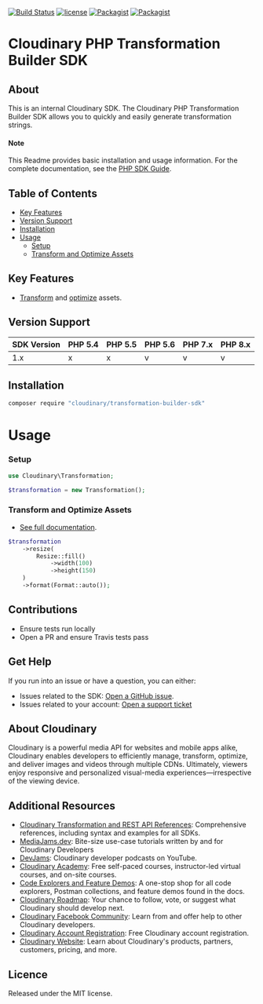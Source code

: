 [![Build Status](https://app.travis-ci.com/cloudinary/php-transformation-builder-sdk.svg)](https://app.travis-ci.com/cloudinary/php-transformation-builder-sdk)
[![license](https://img.shields.io/github/license/cloudinary/php-transformation-builder-sdk.svg?maxAge=2592000)](https://github.com/cloudinary/php-transformation-builder-sdk/blob/master/LICENSE)
[![Packagist](https://img.shields.io/packagist/v/cloudinary/transformation-builder-sdk.svg?maxAge=2592000)](https://packagist.org/packages/cloudinary/transformation-builder-sdk)
[![Packagist](https://img.shields.io/packagist/dt/cloudinary/transformation-builder-sdk.svg?maxAge=2592000)](https://packagist.org/packages/cloudinary/transformation-builder-sdk/stats)

# Cloudinary PHP Transformation Builder SDK

## About

This is an internal Cloudinary SDK. The Cloudinary PHP Transformation Builder SDK allows you to quickly and easily generate transformation strings.

#### Note

This Readme provides basic installation and usage information.
For the complete documentation, see the [PHP SDK Guide](https://cloudinary.com/documentation/php_integration).

## Table of Contents

-   [Key Features](#key-features)
-   [Version Support](#Version-Support)
-   [Installation](#installation)
-   [Usage](#usage)
    -   [Setup](#Setup)
    -   [Transform and Optimize Assets](#Transform-and-Optimize-Assets)

## Key Features

-   [Transform](https://cloudinary.com/documentation/php_video_manipulation#video_transformation_examples) and
    [optimize](https://cloudinary.com/documentation/php_image_manipulation#image_optimizations) assets.

## Version Support

| SDK Version | PHP 5.4 | PHP 5.5 | PHP 5.6 | PHP 7.x | PHP 8.x |
| ----------- | ------- | ------- | ------- | ------- | ------- |
| 1.x         | x       | x       | v       | v       | v       |

## Installation

```bash
composer require "cloudinary/transformation-builder-sdk"
```

# Usage

### Setup

```php
use Cloudinary\Transformation;

$transformation = new Transformation();
```

### Transform and Optimize Assets

-   [See full documentation](https://cloudinary.com/documentation/php_image_manipulation).

```php
$transformation
    ->resize(
        Resize::fill()
            ->width(100)
            ->height(150)
    )
    ->format(Format::auto());
```

## Contributions

-   Ensure tests run locally
-   Open a PR and ensure Travis tests pass

## Get Help

If you run into an issue or have a question, you can either:

-   Issues related to the SDK: [Open a GitHub issue](https://github.com/cloudinary/php-transformation-builder-sdk/issues).
-   Issues related to your account: [Open a support ticket](https://cloudinary.com/contact)

## About Cloudinary

Cloudinary is a powerful media API for websites and mobile apps alike, Cloudinary enables developers to efficiently
manage, transform, optimize, and deliver images and videos through multiple CDNs. Ultimately, viewers enjoy responsive
and personalized visual-media experiences—irrespective of the viewing device.

## Additional Resources

-   [Cloudinary Transformation and REST API References](https://cloudinary.com/documentation/cloudinary_references): Comprehensive references, including syntax and examples for all SDKs.
-   [MediaJams.dev](https://mediajams.dev/): Bite-size use-case tutorials written by and for Cloudinary Developers
-   [DevJams](https://www.youtube.com/playlist?list=PL8dVGjLA2oMr09amgERARsZyrOz_sPvqw): Cloudinary developer podcasts on YouTube.
-   [Cloudinary Academy](https://training.cloudinary.com/): Free self-paced courses, instructor-led virtual courses, and on-site courses.
-   [Code Explorers and Feature Demos](https://cloudinary.com/documentation/code_explorers_demos_index): A one-stop shop for all code explorers, Postman collections, and feature demos found in the docs.
-   [Cloudinary Roadmap](https://cloudinary.com/roadmap): Your chance to follow, vote, or suggest what Cloudinary should develop next.
-   [Cloudinary Facebook Community](https://www.facebook.com/groups/CloudinaryCommunity): Learn from and offer help to other Cloudinary developers.
-   [Cloudinary Account Registration](https://cloudinary.com/users/register/free): Free Cloudinary account registration.
-   [Cloudinary Website](https://cloudinary.com): Learn about Cloudinary's products, partners, customers, pricing, and more.

## Licence

Released under the MIT license.
